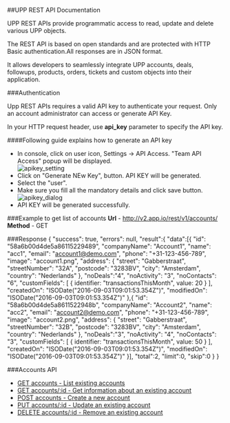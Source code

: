 
##UPP REST API Documentation

UPP REST APIs provide programmatic access to read, update and delete various UPP objects.  

The REST API is based on open standards and are protected with HTTP Basic authentication.All responses are in JSON format.  

It allows developers to seamlessly integrate UPP accounts, deals, followups, products, orders, tickets and custom objects into their application.

###Authentication

Upp REST APIs requires a valid API key to authenticate your request. Only an account administrator can access or generate API Key.   

In your HTTP request header, use **api_key** parameter to specify the API key.  

####Following guide explains how to generate an API key

* In console, click on user icon, Settings -> API Access. "Team API Access" popup will be displayed.  
![apikey_setting](https://github.com/UppCRM/UppApiDocs/wiki/images/apikey_setting.png)
* Click on "Generate NEw Key", button. API KEY will be generated.
* Select the "user".
* Make sure you fill all the mandatory details and click save button.  
![apikey_dialog](https://github.com/UppCRM/UppApiDocs/wiki/images/apikey_dialog.png)
* API KEY will be generated successfully. 

###Example to get list of accounts
**Url** - http://v2.app.io/rest/v1/accounts/
**Method** - GET

###Response
	{
		"success": true,
		"errors": null,
		"result":{
			"data":[{
				"id": "58a6b00d4de5a86115229489",
				"companyName": "Account1",
				"name": "acc1",
				"email": "account1@demo.com",
				"phone": "+31-123-456-789",
				"image": "account1.png",
				"address": {
					"street": "Gabberstraat",
					"streetNumber": "32A",
					"postcode": "3283BV",
					"city": "Amsterdam",
					"country": "Nederlands"
				},
				"noDeals":"4",
				"noActivity": "3",
				"noContacts": "6",
				"customFields": [
					{
						identifier: "transactionsThisMonth",
						value: 20
					}
				],
				"createdOn": "ISODate("2016-09-03T09:01:53.354Z")",
				"modifiedOn": "ISODate("2016-09-03T09:01:53.354Z")"
			},{
				"id": "58a6b00d4de5a8611522948b",
				"companyName": "Account2",
				"name": "acc2",
				"email": "account2@demo.com",
				"phone": "+31-123-456-789",
				"image": "account2.png",
				"address": {
					"street": "Gabberstraat",
					"streetNumber": "32B",
					"postcode": "3283BV",
					"city": "Amsterdam",
					"country": "Nederlands"
				},
				"noDeals":"3",
				"noActivity": "4",
				"noContacts": "3",
				"customFields": [
					{
						identifier: "transactionsThisMonth",
						value: 50
					}
				],
				"createdOn": "ISODate("2016-09-03T09:01:53.354Z")",
				"modifiedOn": "ISODate("2016-09-03T09:01:53.354Z")"
			}],
			"total":2,
			"limit":0,
			"skip":0
		}
	}

###Accounts API
* [GET accounts - List existing accounts](https://github.com/UppCRM/UppApiDocs/wiki/API-Account-Get)
* [GET accounts/:id - Get information about an existing account](https://github.com/UppCRM/UppApiDocs/wiki/API-Account-Details)
* [POST accounts - Create a new account](https://github.com/UppCRM/UppApiDocs/wiki/API-Account-Create)
* [PUT accounts/:id - Update an existing account](https://github.com/UppCRM/UppApiDocs/wiki/API-Account-Update)
* [DELETE accounts/:id - Remove an existing account](https://github.com/UppCRM/UppApiDocs/wiki/API-Account-Delete)

